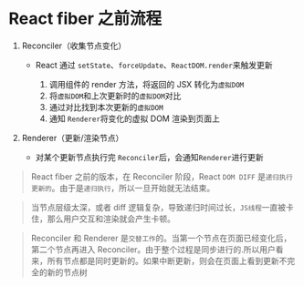 # React fiber 之前流程

1. Reconciler（收集节点变化）

   - React 通过 `setState`、`forceUpdate`、`ReactDOM.render`来触发更新

     1. 调用组件的 render 方法，将返回的 JSX 转化为`虚拟DOM`
     2. 将`虚拟DOM`和上次更新时的`虚拟DOM`对比
     3. 通过对比找到本次更新的`虚拟DOM`
     4. 通知 `Renderer`将变化的虚拟 DOM 渲染到页面上

2. Renderer（更新/渲染节点）

   - 对某个更新节点执行完 `Reconciler`后，会通知`Renderer`进行更新

> React fiber 之前的版本，在 Reconciler 阶段，React `DOM DIFF` 是`递归执行更新的`。由于是`递归执行`，所以一旦开始就无法结束。

> 当节点层级太深，或者 diff 逻辑复杂，导致递归时间过长，`JS线程`一直被卡住，那么用户交互和渲染就会产生卡顿。

> Reconciler 和 Renderer 是`交替工作`的。当第一个节点在页面已经变化后，第二个节点再进入 Reconciler。由于整个过程是同步进行的.所以用户看来，所有节点都是同时更新的。如果中断更新，则会在页面上看到更新不完全的新的节点树
